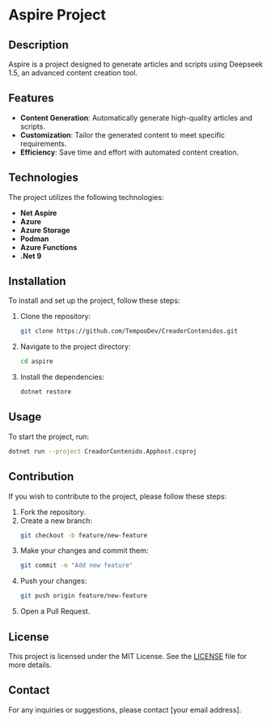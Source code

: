 # Aspire Project

## Description

Aspire is a project designed to generate articles and scripts using Deepseek 1.5, an advanced content creation tool.

## Features

- **Content Generation**: Automatically generate high-quality articles and scripts.
- **Customization**: Tailor the generated content to meet specific requirements.
- **Efficiency**: Save time and effort with automated content creation.

## Technologies

The project utilizes the following technologies:
- **Net Aspire**
- **Azure**
- **Azure Storage**
- **Podman**
- **Azure Functions**
- **.Net 9**

## Installation

To install and set up the project, follow these steps:

1. Clone the repository:
    ```bash
    git clone https://github.com/TempooDev/CreadorContenidos.git
    ```
2. Navigate to the project directory:
    ```bash
    cd aspire
    ```
3. Install the dependencies:
    ```bash
   dotnet restore
    ```

## Usage

To start the project, run:
```bash
dotnet run --project CreadorContenido.Apphost.csproj
```

## Contribution

If you wish to contribute to the project, please follow these steps:

1. Fork the repository.
2. Create a new branch:
    ```bash
    git checkout -b feature/new-feature
    ```
3. Make your changes and commit them:
    ```bash
    git commit -m "Add new feature"
    ```
4. Push your changes:
    ```bash
    git push origin feature/new-feature
    ```
5. Open a Pull Request.

## License

This project is licensed under the MIT License. See the [LICENSE](LICENSE) file for more details.

## Contact

For any inquiries or suggestions, please contact [your email address].

